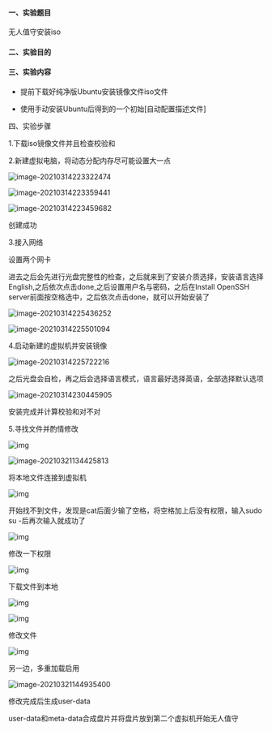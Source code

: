 #### 一、实验题目

无人值守安装iso

#### 二、实验目的

#### 三、实验内容

- 提前下载好纯净版Ubuntu安装镜像文件iso文件

- 使用手动安装Ubuntu后得到的一个初始[自动配置描述文件]

四、实验步骤

1.下载iso镜像文件并且检查校验和

2.新建虚拟电脑，将动态分配内存尽可能设置大一点

![image-20210314223322474](C:\Users\计算机\AppData\Roaming\Typora\typora-user-images\image-20210314223322474.png)

![image-20210314223359441](C:\Users\计算机\AppData\Roaming\Typora\typora-user-images\image-20210314223359441.png)

![image-20210314223459682](C:\Users\计算机\AppData\Roaming\Typora\typora-user-images\image-20210314223459682.png)

创建成功

3.接入网络

设置两个网卡 

进去之后会先进行光盘完整性的检查，之后就来到了安装介质选择，安装语言选择English,之后依次点击done,之后设置用户名与密码，之后在Install OpenSSH server前面按空格选中，之后依次点击done，就可以开始安装了

![image-20210314225436252](C:\Users\计算机\AppData\Roaming\Typora\typora-user-images\image-20210314225436252.png)

![image-20210314225501094](C:\Users\计算机\AppData\Roaming\Typora\typora-user-images\image-20210314225501094.png)

4.启动新建的虚拟机并安装镜像

![image-20210314225722216](C:\Users\计算机\AppData\Roaming\Typora\typora-user-images\image-20210314225722216.png)

之后光盘会自检，再之后会选择语言模式，语言最好选择英语，全部选择默认选项

![image-20210314230445905](C:\Users\计算机\AppData\Roaming\Typora\typora-user-images\image-20210314230445905.png)

安装完成并计算校验和对不对

5.寻找文件并酌情修改

![img](file:///C:\Users\计算机\AppData\Roaming\Tencent\Users\1652862610\QQ\WinTemp\RichOle\2TC1T3Q%6JJ[E@BB_G~KT0T.png)

![image-20210321134425813](C:\Users\计算机\AppData\Roaming\Typora\typora-user-images\image-20210321134425813.png)

将本地文件连接到虚拟机

![img](file:///C:\Users\计算机\AppData\Roaming\Tencent\Users\1652862610\QQ\WinTemp\RichOle\YXFKR6$]JM}66SLN7YGT]]0.png)

开始找不到文件，发现是cat后面少输了空格，将空格加上后没有权限，输入sudo su -后再次输入就成功了

![img](file:///C:\Users\计算机\AppData\Roaming\Tencent\Users\1652862610\QQ\WinTemp\RichOle\27AI45S8@UZP@0Y${XLTUSG.png)

修改一下权限

![img](file:///C:\Users\计算机\AppData\Roaming\Tencent\Users\1652862610\QQ\WinTemp\RichOle\OHC15}[$A@K069WUNCGQVW1.png)

下载文件到本地

![img](file:///C:\Users\计算机\AppData\Roaming\Tencent\Users\1652862610\QQ\WinTemp\RichOle\SINW90JT{O${UOT5IN7YDC9.png)

![img](file:///C:\Users\计算机\AppData\Roaming\Tencent\Users\1652862610\QQ\WinTemp\RichOle\Q[8WY5L@$W{F6MCG}0Q8``X.png)

修改文件

![img](file:///C:\Users\计算机\AppData\Roaming\Tencent\Users\1652862610\QQ\WinTemp\RichOle\N4[10][WLEP]66S$C(I3Y)M.png)

另一边，多重加载启用

![image-20210321144935400](C:\Users\计算机\AppData\Roaming\Typora\typora-user-images\image-20210321144935400.png)

修改完成后生成user-data

user-data和meta-data合成盘片并将盘片放到第二个虚拟机开始无人值守

